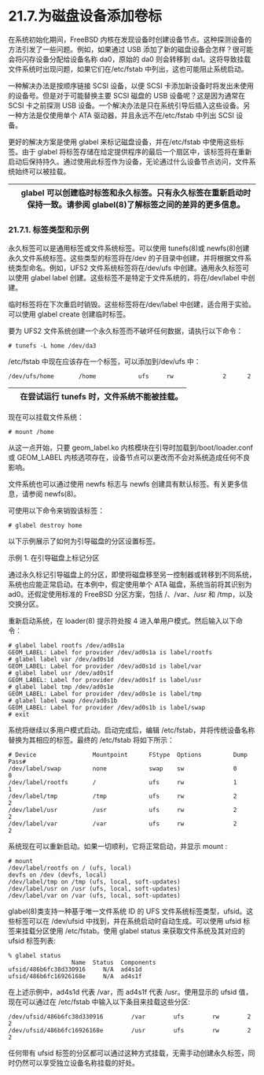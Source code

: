 # 21.7.为磁盘设备添加卷标

在系统初始化期间，FreeBSD 内核在发现设备时创建设备节点。这种探测设备的方法引发了一些问题。例如，如果通过 USB 添加了新的磁盘设备会怎样？很可能会将闪存设备分配给设备名称 da0，原始的 da0 则会转移到 da1。这将导致挂载文件系统时出现问题，如果它们在/etc/fstab 中列出，这也可能阻止系统启动。

一种解决办法是按顺序链接 SCSI 设备，以便 SCSI 卡添加新设备时将发出未使用的设备号。但是对于可能替换主要 SCSI 磁盘的 USB 设备呢？这是因为通常在 SCSI 卡之前探测 USB 设备。一个解决办法是只在系统引导后插入这些设备。另一种方法是仅使用单个 ATA 驱动器，并且永远不在/etc/fstab 中列出 SCSI 设备。

更好的解决方案是使用 glabel 来标记磁盘设备，并在/etc/fstab 中使用这些标签。由于 glabel 将标签存储在给定提供程序的最后一个扇区中，该标签将在重新启动后保持持久。通过使用此标签作为设备，无论通过什么设备节点访问，文件系统始终可以被挂载。

|  | glabel 可以创建临时标签和永久标签。只有永久标签在重新启动时保持一致。请参阅 glabel(8)了解标签之间的差异的更多信息。|
| -- | --------------------------------------------------------------------------------------------------------------------- |

### 21.7.1. 标签类型和示例

永久标签可以是通用标签或文件系统标签。可以使用 tunefs(8)或 newfs(8)创建永久文件系统标签。这些类型的标签将在/dev 的子目录中创建，并将根据文件系统类型命名。例如，UFS2 文件系统标签将在/dev/ufs 中创建。通用永久标签可以使用 glabel label 创建。这些标签不是特定于文件系统的，将在/dev/label 中创建。

临时标签将在下次重启时销毁。这些标签将在/dev/label 中创建，适合用于实验。可以使用 glabel create 创建临时标签。

要为 UFS2 文件系统创建一个永久标签而不破坏任何数据，请执行以下命令：

```
# tunefs -L home /dev/da3
```

/etc/fstab 中现在应该存在一个标签，可以添加到/dev/ufs 中：

```
/dev/ufs/home		/home            ufs     rw              2      2
```

|  | 在尝试运行 tunefs 时，文件系统不能被挂载。|
| -- | -------------------------------------------- |

现在可以挂载文件系统：

```
# mount /home
```

从这一点开始，只要 geom_label.ko 内核模块在引导时加载到/boot/loader.conf 或 GEOM_LABEL 内核选项存在，设备节点可以更改而不会对系统造成任何不良影响。

文件系统也可以通过使用 newfs 标志与 newfs 创建具有默认标签。有关更多信息，请参阅 newfs(8)。

可使用以下命令来销毁该标签：

```
# glabel destroy home
```

以下示例展示了如何为引导磁盘的分区设置标签。

示例 1. 在引导磁盘上标记分区

通过永久标记引导磁盘上的分区，即使将磁盘移至另一控制器或转移到不同系统，系统也应能正常启动。在本例中，假定使用单个 ATA 磁盘，系统当前将其识别为 ad0。还假定使用标准的 FreeBSD 分区方案，包括 /、/var、/usr 和 /tmp，以及交换分区。

重新启动系统，在 loader(8) 提示符处按 4 进入单用户模式。然后输入以下命令：

```
# glabel label rootfs /dev/ad0s1a
GEOM_LABEL: Label for provider /dev/ad0s1a is label/rootfs
# glabel label var /dev/ad0s1d
GEOM_LABEL: Label for provider /dev/ad0s1d is label/var
# glabel label usr /dev/ad0s1f
GEOM_LABEL: Label for provider /dev/ad0s1f is label/usr
# glabel label tmp /dev/ad0s1e
GEOM_LABEL: Label for provider /dev/ad0s1e is label/tmp
# glabel label swap /dev/ad0s1b
GEOM_LABEL: Label for provider /dev/ad0s1b is label/swap
# exit
```

系统将继续以多用户模式启动。启动完成后，编辑 /etc/fstab，并将传统设备名称替换为其相应的标签。最终的 /etc/fstab 将如下所示：

```
# Device                Mountpoint      FStype  Options         Dump    Pass#
/dev/label/swap         none            swap    sw              0       0
/dev/label/rootfs       /               ufs     rw              1       1
/dev/label/tmp          /tmp            ufs     rw              2       2
/dev/label/usr          /usr            ufs     rw              2       2
/dev/label/var          /var            ufs     rw              2       2
```

系统现在可以重新启动。如果一切顺利，它将正常启动，并显示 mount :

```
# mount
/dev/label/rootfs on / (ufs, local)
devfs on /dev (devfs, local)
/dev/label/tmp on /tmp (ufs, local, soft-updates)
/dev/label/usr on /usr (ufs, local, soft-updates)
/dev/label/var on /var (ufs, local, soft-updates)
```

glabel(8)类支持一种基于唯一文件系统 ID 的 UFS 文件系统标签类型，ufsid。这些标签可以在 /dev/ufsid 中找到，并在系统启动时自动生成。可以使用 ufsid 标签来挂载分区使用 /etc/fstab。使用 glabel status 来获取文件系统及其对应的 ufsid 标签列表:

```
% glabel status
                  Name  Status  Components
ufsid/486b6fc38d330916     N/A  ad4s1d
ufsid/486b6fc16926168e     N/A  ad4s1f
```

在上述示例中，ad4s1d 代表 /var，而 ad4s1f 代表 /usr。使用显示的 ufsid 值，现在可以通过在 /etc/fstab 中输入以下条目来挂载这些分区:

```
/dev/ufsid/486b6fc38d330916        /var        ufs        rw        2      2
/dev/ufsid/486b6fc16926168e        /usr        ufs        rw        2      2
```

任何带有 ufsid 标签的分区都可以通过这种方式挂载，无需手动创建永久标签，同时仍然可以享受独立设备名称挂载的好处。
